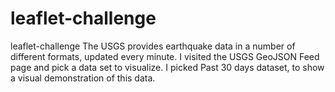 # leaflet-challenge
leaflet-challenge
The USGS provides earthquake data in a number of different formats, updated every minute. I visited the USGS GeoJSON Feed page and pick a data set to visualize. I picked Past 30 days dataset, to show a visual demonstration of this data. 


